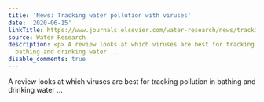```yaml
---
title: 'News: Tracking water pollution with viruses'
date: '2020-06-15'
linkTitle: https://www.journals.elsevier.com/water-research/news/tracking-water-pollution-with-viruses
source: Water Research
description: <p> A review looks at which viruses are best for tracking pollution in
  bathing and drinking water ...
disable_comments: true
---
```

<p> A review looks at which viruses are best for tracking pollution in bathing and drinking water ...